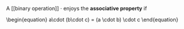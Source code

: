 A [[binary operation]] $\cdot$ enjoys the **associative property** if

\begin{equation}
a\cdot (b\cdot c) = (a \cdot b) \cdot c
\end{equation}
